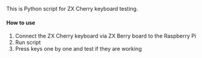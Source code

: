 This is Python script for ZX Cherry keyboard testing.

#### How to use

1. Connect the ZX Cherry keyboard via ZX Berry board to the Raspberry Pi
2. Run script
3. Press keys one by one and test if they are working

